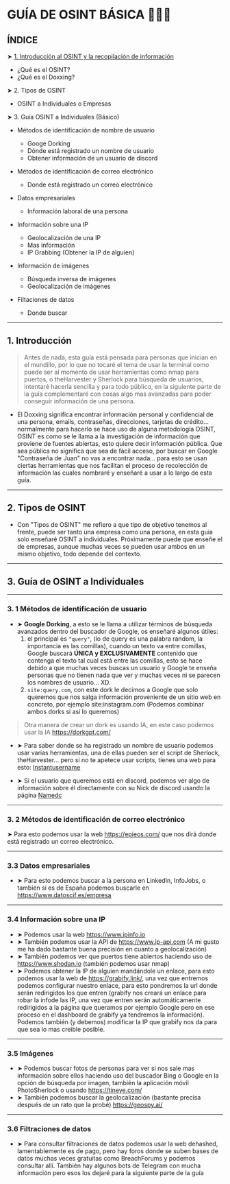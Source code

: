 # GUÍA DE OSINT BÁSICA 🕵🏻‍♂️


## ÍNDICE

➤ [1. Introducción al OSINT y la recopilación de información](#1-introduccion)

- ¿Qué es el OSINT?
- ¿Qué es el Doxxing?

➤ 2. Tipos de OSINT

- OSINT a Individuales o Empresas

➤ 3. Guía OSINT a Individuales (Básico)

- Métodos de identificación de nombre de usuario
	+ Googe Dorking
	+ Dónde está registrado un nombre de usuario
	+ Obtener información de un usuario de discord
	
- Métodos de identificación de correo electrónico
	+ Donde está registrado un correo electrónico 
	
- Datos empresariales
	+ Información laboral de una persona
	

- Información sobre una IP
	+ Geolocalización de una IP 
	+ Mas información
	+ IP Grabbing (Obtener la IP de alguien)
	
- Información de imágenes
	+ Búsqueda inversa de imágenes
	+ Geolocalización de imágenes

- Filtaciones de datos
	+ Donde buscar
	
---

## 1. Introducción


> Antes de nada, esta guía está pensada para personas que inician en el mundillo, por lo que no tocaré el tema de usar la terminal como puede ser
		   al momento de usar herramientas como nmap para puertos, o theHarvester y Sherlock para búsqueda de usuarios, intentaré hacerla sencilla y para
		   todo público, en la siguiente parte de la guía complementaré con cosas algo mas avanzadas para poder conseguir información de una persona.
	


- El Doxxing significa encontrar información personal y confidencial de una persona, emails, contraseñas, direcciones, tarjetas de crédito... normalmente para hacerlo se hace uso de alguna metodología OSINT, OSINT es como se le llama a la investigación de información que proviene de fuentes abiertas, esto quiere decir información pública. Que sea pública no significa que sea de fácil acceso, por buscar en Google "Contraseña de Juan" no vas a encontrar nada... para esto se usan ciertas herramientas que nos facilitan el proceso de recolección de información las cuales nombraré y enseñaré a usar a lo largo de esta guía.

---

## 2. Tipos de OSINT

- Con "Tipos de OSINT" me refiero a que tipo de objetivo tenemos al frente, puede ser tanto una empresa como una persona, en esta guía solo enseñaré OSINT a individuales. Próximamente puede que enseñe el de empresas, aunque muchas veces se pueden usar ambos en un mismo objetivo, todo depende del 
contexto.

---

## 3. Guía de OSINT a Individuales

---

### 3. 1 Métodos de identificación de usuario

- ➤ **Google Dorking**, a esto se le llama a utilizar términos de búsqueda avanzados dentro del buscador de Google, os enseñaré algunos útiles: 
	1. el principal es `"query"`, (lo de query es una palabra random, la importancia es las comillas), cuando un texto va entre comillas, Google buscará **ÚNICA y EXCLUSIVAMENTE** contenido que contenga el texto tal cual está entre las comillas, esto se hace debido a que muchas veces buscas un usuario y Google te enseña personas que no tienen nada que ver y muchas veces ni se parecen los nombres de usuario... XD. 
	2. `site:query.com`, con este dork le decimos a Google que solo queremos que nos salga información proveniente de un sitio web en concreto, por ejemplo site:instagram.com (Podemos combinar ambos dorks si así lo queremos)
> Otra manera de crear un dork es usando IA, en este caso podemos usar la IA https://dorkgpt.com/


- ➤ Para saber donde se ha registrado un nombre de usuario podemos usar varias herramientas, una de ellas pueden ser el script de Sherlock, theHarvester… pero si no te apetece usar scripts, tienes una web para esto: [Instantusername](https://instantusername.com/#/) 

- ➤ Si el usuario que queremos está en discord, podemos ver algo de información sobre él directamente con su Nick de discord usando la página [Namedc](https://namedc.org)

---
 		
### 3. 2 Métodos de identificación de correo electrónico

➤ Para esto podemos usar la web https://epieos.com/ que nos dirá donde está registrado un correo electrónico.

---

### 3.3 Datos empresariales

- ➤ Para esto podemos buscar a la persona en LinkedIn, InfoJobs, o también si es de España podemos buscarle en https://www.datoscif.es/empresa

---

### 3.4 Información sobre una IP

- ➤ Podemos usar la web https://www.ipinfo.io
- ➤ También podemos usar la API de https://www.ip-api.com (A mi gusto me ha dado bastante buena precisión en cuanto a geolocalización)
- ➤ También podemos ver que puertos tiene abiertos haciendo uso de https://www.shodan.io (también podemos usar nmap)
- ➤ Podemos obtener la IP de alguien mandándole un enlace, para esto podemos usar la web de https://grabify.link/, una vez que entremos podemos configurar nuestro enlace, para esto pondremos la url donde serán redirigidos los que entren (grabify nos creará un enlace para robar la infode las IP, una vez que entren serán automáticamente redirigidos a la página que queramos por ejemplo Google pero en ese proceso en el dashboard de grabify ya tendremos la información). Podemos también (y debemos) modificar la IP que grabify nos da para que sea lo mas creible posible.

---

### 3.5 Imágenes

- ➤ Podemos buscar fotos de personas para ver si nos sale mas información sobre ellos haciendo uso del buscador Bing o Google en la opción de búsqueda por imagen, también la aplicación móvil PhotoSherlock o usando https://tineye.com/
- ➤ También podemos buscar la geolocalización (bastante precisa después de un rato que la probé) https://geospy.ai/

---

### 3.6 Filtraciones de datos


- ➤ Para consultar filtraciones de datos podemos usar la web dehashed, lamentablemente es de pago, pero hay foros donde se suben bases de datos muchas veces gratuitas como BreachForums y podemos consultar allí. También hay algunos bots de Telegram con mucha información pero esos los dejaré para la siguiente parte de la guía
